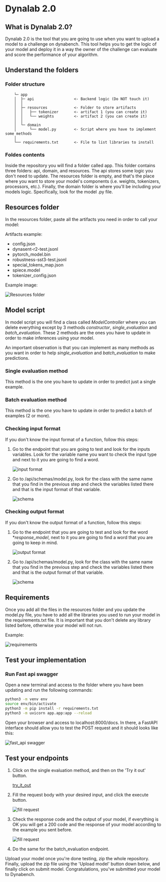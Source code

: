 # Dynalab 2.0

## What is Dynalab 2.0?

Dynalab 2.0 is the tool that you are going to use when you want to upload a model to a challenge on dynabench. This tool helps you to get the logic of your model and deploy it in a way the owner of the challenge can evaluate and score the performance of your algorithm.

## Understand the folders

### Folder structure

``` none
    └─ app
    │  ├─ api                  <- Backend logic (Do NOT touch it)
    │  │
    │  ├─ resources            <- Folder to store artifacts
    │  │   ├── tokenizer       <- artifact 1 (you can create it)
    │  │   └── weights         <- artifact 2 (you can create it)
    │  │
    │  └─ domain
    │      └── model.py        <- Script where you have to implement some methods
    │
    └── requirements.txt       <- File to list libraries to install
```

### Foldes contents

Inside the repository you will find a folder called app. This folder contains three folders: api, domain, and resources. The api stores some logic you don't need to update. The resources folder is empty, and that's the place where you want to store your model's components (i.e. weights, tokenizers, processors, etc.). Finally, the domain folder is where you'll be including your models logic. Specifically, look for the model .py file.

## Resources folder

In the resources folder, paste all the artifacts you need in order to call your model:

Artifacts example:

- config.json
- dynasent-r2-test.jsonl
- pytorch_model.bin
- robustness-sst3-test.jsonl
- special_tokens_map.json
- spiece.model
- tokenizer_config.json

Example image:

![Resources folder](img/resources_folder.png)

## Model script

In model script you will find a class called *ModelController* where you can delete everything except by 3 methods *constructor*, *single_evaluation* and *batch_evaluation*. These 2 methods are the ones you have to update in order to make inferences using your model.

An important observation is that you can implement as many methods as you want in order to help *single_evaluation* and *batch_evaluation* to make predictions.

### Single evaluation method

This method is the one you have to update in order to predict just a single example.

### Batch evaluation method

This method is the one you have to update in order to predict a batch of examples (2 or more).

### Checking input format

If you don't know the input format of a function, follow this steps:

1. Go to the endpoint that you are going to test and look for the inputs variables. Look for the variable name you want to check the input type and next to it you are going to find a word.

   ![input format](img/input_format.png)

2. Go to /api/schemas/model.py, look for the class with the same name that you find in the previous step and check the variables listed there and that is the input format of that variable.

    ![schema](img/schema.png)

### Checking output format

If you don't know the output format of a function, follow this steps:

1. Go to the endpoint that you are going to test and look for the word **response_model*, next to it you are going to find a word that you are going to keep in mind.

   ![output format](img/output_format.png)

2. Go to /api/schemas/model.py, look for the class with the same name that you find in the previous step and check the variables listed there and that is the output format of that variable.

    ![schema](img/output_schema.png)

## Requirements

Once you add all the files in the resources folder and you update the model.py file, you have to add all the libraries you used to run your model in the requirements.txt file. It is important that you don't delete any library listed before, otherwise your model will not run.

Example:

![requirements](img/requirements.png)

## Test your implementation

### Run Fast api swagger

Open a new terminal and access to the folder where you have been updating and run the following commands:

``` bash
python3 -m venv env
source env/bin/activate
python3 -m pip install -r requirements.txt
python3 -m uvicorn app.app:app --reload
```

Open your browser and access to localhost:8000/docs. In there, a FastAPI interface should allow you to test the POST request and it should looks like this:

![fast_api swagger](img/fast_api_swager.png)

## Test your endpoints

1. Click on the single evaluation method, and then on the 'Try it out' button.

    [try_it_out](img/try_out.png)

2. Fill the request body with your desired input, and click the execute button.

    ![fill request](img/fill_request.png)

3. Check the response code and the output of your model, if everything is OK you will get a 200 code and the response of your model according to the example you sent before.

    ![fill request](img/check_output.png)

4. Do the same for the batch_evaluation endpoint.

Upload your model once you're done testing, zip the whole repository. Finally, upload the zip file using the 'Upload model' button down below, and finally click on submit model. Congratulations, you've submitted your model to Dynabench.

